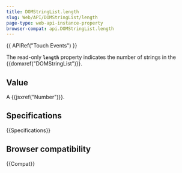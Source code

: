 ```yaml
---
title: DOMStringList.length
slug: Web/API/DOMStringList/length
page-type: web-api-instance-property
browser-compat: api.DOMStringList.length
---
```


{{ APIRef("Touch Events") }}

The read-only **`length`** property indicates the number of strings in the {{domxref("DOMStringList")}}.

## Value

A {{jsxref("Number")}}.

## Specifications

{{Specifications}}

## Browser compatibility

{{Compat}}
